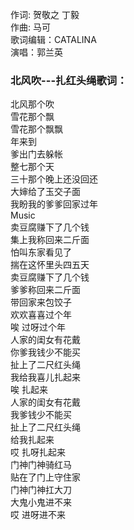 

作词: 贺敬之 丁毅  
作曲: 马可  
歌词编辑：CATALINA  
演唱：郭兰英

### 北风吹---扎红头绳歌词：

北风那个吹  
雪花那个飘  
雪花那个飘飘  
年来到  
爹出门去躲帐  
整七那个天  
三十那个晚上还没回还  
大婶给了玉交子面  
我盼我的爹爹回家过年  
Music  
卖豆腐赚下了几个钱  
集上我称回来二斤面  
怕叫东家看见了  
揣在这怀里头四五天  
卖豆腐赚下了几个钱  
爹爹称回来二斤面  
带回家来包饺子  
欢欢喜喜过个年  
唉 过呀过个年  
人家的闺女有花戴  
你爹我钱少不能买  
扯上了二尺红头绳  
我给我喜儿扎起来  
唉 扎起来  
人家的闺女有花戴  
我爹钱少不能买  
扯上了二尺红头绳  
给我扎起来  
哎 扎呀扎起来  
门神门神骑红马  
贴在了门上守住家  
门神门神扛大刀  
大鬼小鬼进不来  
哎 进呀进不来

